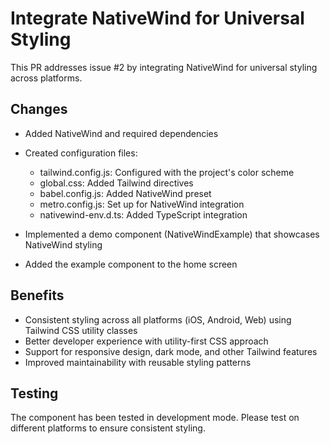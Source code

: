 # Integrate NativeWind for Universal Styling

This PR addresses issue #2 by integrating NativeWind for universal styling across platforms.

## Changes

- Added NativeWind and required dependencies
- Created configuration files:
  - tailwind.config.js: Configured with the project's color scheme
  - global.css: Added Tailwind directives
  - babel.config.js: Added NativeWind preset
  - metro.config.js: Set up for NativeWind integration
  - nativewind-env.d.ts: Added TypeScript integration

- Implemented a demo component (NativeWindExample) that showcases NativeWind styling
- Added the example component to the home screen

## Benefits

- Consistent styling across all platforms (iOS, Android, Web) using Tailwind CSS utility classes
- Better developer experience with utility-first CSS approach
- Support for responsive design, dark mode, and other Tailwind features
- Improved maintainability with reusable styling patterns

## Testing

The component has been tested in development mode. Please test on different platforms to ensure consistent styling.